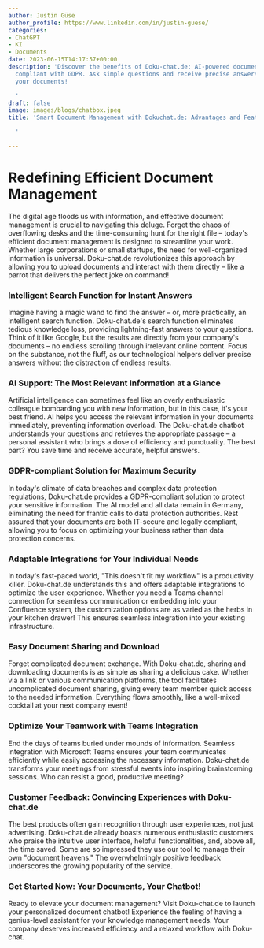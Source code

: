 ```yaml
---
author: Justin Güse
author_profile: https://www.linkedin.com/in/justin-guese/
categories:
- ChatGPT
- KI
- Documents
date: 2023-06-15T14:17:57+00:00
description: 'Discover the benefits of Doku-chat.de: AI-powered document management,
  compliant with GDPR. Ask simple questions and receive precise answers directly from
  your documents!

  '
draft: false
image: images/blogs/chatbox.jpeg
title: 'Smart Document Management with Dokuchat.de: Advantages and Features

  '

---
```

# Redefining Efficient Document Management

The digital age floods us with information, and effective document management is crucial to navigating this deluge.  Forget the chaos of overflowing desks and the time-consuming hunt for the right file – today's efficient document management is designed to streamline your work.  Whether large corporations or small startups, the need for well-organized information is universal. Doku-chat.de revolutionizes this approach by allowing you to upload documents and interact with them directly – like a parrot that delivers the perfect joke on command!

### Intelligent Search Function for Instant Answers

Imagine having a magic wand to find the answer – or, more practically, an intelligent search function. Doku-chat.de's search function eliminates tedious knowledge loss, providing lightning-fast answers to your questions.  Think of it like Google, but the results are directly from your company's documents – no endless scrolling through irrelevant online content.  Focus on the substance, not the fluff, as our technological helpers deliver precise answers without the distraction of endless results.

### AI Support: The Most Relevant Information at a Glance

Artificial intelligence can sometimes feel like an overly enthusiastic colleague bombarding you with new information, but in this case, it's your best friend.  AI helps you access the relevant information in your documents immediately, preventing information overload.  The Doku-chat.de chatbot understands your questions and retrieves the appropriate passage – a personal assistant who brings a dose of efficiency and punctuality. The best part?  You save time and receive accurate, helpful answers.

### GDPR-compliant Solution for Maximum Security

In today's climate of data breaches and complex data protection regulations, Doku-chat.de provides a GDPR-compliant solution to protect your sensitive information.  The AI model and all data remain in Germany, eliminating the need for frantic calls to data protection authorities.  Rest assured that your documents are both IT-secure and legally compliant, allowing you to focus on optimizing your business rather than data protection concerns.

### Adaptable Integrations for Your Individual Needs

In today's fast-paced world, "This doesn't fit my workflow" is a productivity killer.  Doku-chat.de understands this and offers adaptable integrations to optimize the user experience. Whether you need a Teams channel connection for seamless communication or embedding into your Confluence system, the customization options are as varied as the herbs in your kitchen drawer!  This ensures seamless integration into your existing infrastructure.

### Easy Document Sharing and Download

Forget complicated document exchange.  With Doku-chat.de, sharing and downloading documents is as simple as sharing a delicious cake.  Whether via a link or various communication platforms, the tool facilitates uncomplicated document sharing, giving every team member quick access to the needed information.  Everything flows smoothly, like a well-mixed cocktail at your next company event!

### Optimize Your Teamwork with Teams Integration

End the days of teams buried under mounds of information. Seamless integration with Microsoft Teams ensures your team communicates efficiently while easily accessing the necessary information. Doku-chat.de transforms your meetings from stressful events into inspiring brainstorming sessions.  Who can resist a good, productive meeting?

### Customer Feedback: Convincing Experiences with Doku-chat.de

The best products often gain recognition through user experiences, not just advertising.  Doku-chat.de already boasts numerous enthusiastic customers who praise the intuitive user interface, helpful functionalities, and, above all, the time saved.  Some are so impressed they use our tool to manage their own "document heavens." The overwhelmingly positive feedback underscores the growing popularity of the service.

### Get Started Now: Your Documents, Your Chatbot!

Ready to elevate your document management? Visit Doku-chat.de to launch your personalized document chatbot!  Experience the feeling of having a genius-level assistant for your knowledge management needs. Your company deserves increased efficiency and a relaxed workflow with Doku-chat.
